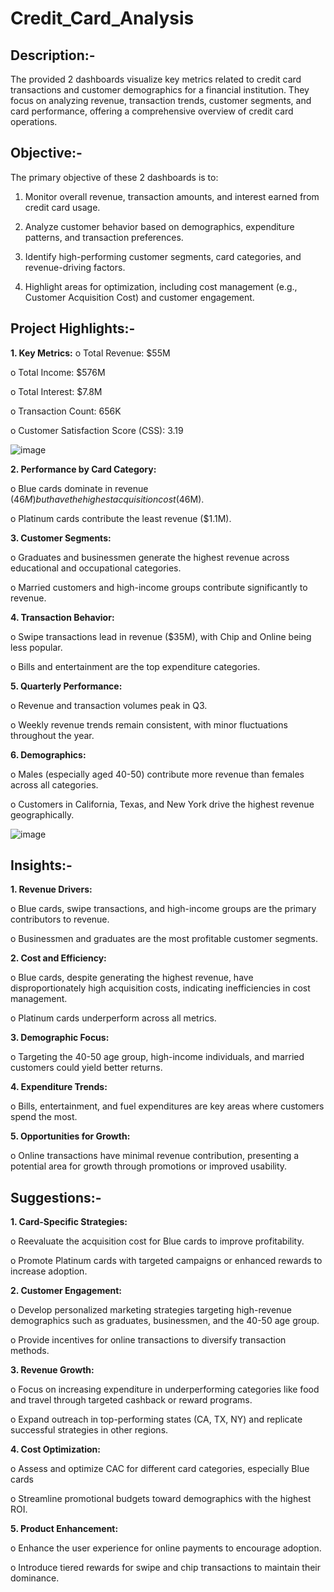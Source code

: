 # Credit_Card_Analysis
## Description:-
The provided 2 dashboards visualize key metrics related to credit card transactions and customer demographics for a financial institution. They focus on analyzing revenue, transaction trends, customer segments, and card performance, offering a comprehensive overview of credit card operations.

## Objective:-
The primary objective of these 2 dashboards is to:

1.	Monitor overall revenue, transaction amounts, and interest earned from credit card usage.

2.	Analyze customer behavior based on demographics, expenditure patterns, and transaction preferences.

3.	Identify high-performing customer segments, card categories, and revenue-driving factors.

4.	Highlight areas for optimization, including cost management (e.g., Customer Acquisition Cost) and customer engagement.

## Project Highlights:-
**1.	Key Metrics:**
o	Total Revenue: $55M

o	Total Income: $576M

o	Total Interest: $7.8M

o	Transaction Count: 656K

o	Customer Satisfaction Score (CSS): 3.19

![image](https://github.com/user-attachments/assets/ccdd6373-6b26-4757-98ff-a1712a87c312)


**2.	Performance by Card Category:**

o	Blue cards dominate in revenue ($46M) but have the highest acquisition cost ($46M).

o	Platinum cards contribute the least revenue ($1.1M).

**3.	Customer Segments:**

o	Graduates and businessmen generate the highest revenue across educational and occupational categories.

o	Married customers and high-income groups contribute significantly to revenue.

**4.	Transaction Behavior:**

o	Swipe transactions lead in revenue ($35M), with Chip and Online being less popular.

o	Bills and entertainment are the top expenditure categories.

**5.	Quarterly Performance:**

o	Revenue and transaction volumes peak in Q3.

o	Weekly revenue trends remain consistent, with minor fluctuations throughout the year.

**6.	Demographics:**

o	Males (especially aged 40-50) contribute more revenue than females across all categories.

o	Customers in California, Texas, and New York drive the highest revenue geographically.

![image](https://github.com/user-attachments/assets/fb5b36f6-086d-4d96-8e96-a7dd7170407d)


## Insights:-
**1.	Revenue Drivers:**

o	Blue cards, swipe transactions, and high-income groups are the primary contributors to revenue.

o	Businessmen and graduates are the most profitable customer segments.

**2.	Cost and Efficiency:**

o	Blue cards, despite generating the highest revenue, have disproportionately high acquisition costs, indicating inefficiencies in cost management.

o	Platinum cards underperform across all metrics.

**3.	Demographic Focus:**

o	Targeting the 40-50 age group, high-income individuals, and married customers could yield better returns.

**4.	Expenditure Trends:**

o	Bills, entertainment, and fuel expenditures are key areas where customers spend the most.

**5.	Opportunities for Growth:**

o	Online transactions have minimal revenue contribution, presenting a potential area for growth through promotions or improved usability.

## Suggestions:-
**1.	Card-Specific Strategies:**

o	Reevaluate the acquisition cost for Blue cards to improve profitability.

o	Promote Platinum cards with targeted campaigns or enhanced rewards to increase adoption.

**2.	Customer Engagement:**

o	Develop personalized marketing strategies targeting high-revenue demographics such as graduates, businessmen, and the 40-50 age group.

o	Provide incentives for online transactions to diversify transaction methods.

**3.	Revenue Growth:**

o	Focus on increasing expenditure in underperforming categories like food and travel through targeted cashback or reward programs.

o	Expand outreach in top-performing states (CA, TX, NY) and replicate successful strategies in other regions.

**4.	Cost Optimization:**

o	Assess and optimize CAC for different card categories, especially Blue cards

o	Streamline promotional budgets toward demographics with the highest ROI.

**5.	Product Enhancement:**

o	Enhance the user experience for online payments to encourage adoption.

o	Introduce tiered rewards for swipe and chip transactions to maintain their dominance.

